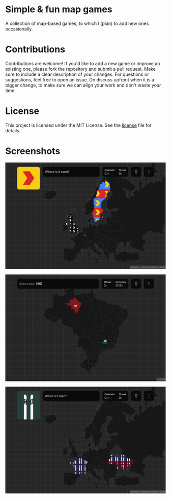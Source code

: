 # Simple & fun map games

A collection of map-based games, to which I (plan) to add new ones occasionally.

# Contributions

Contributions are welcome! If you'd like to add a new game or improve an existing one, please fork the repository and submit a pull request. Make sure to include a clear description of your changes. For questions or suggestions, feel free to open an issue. Do discuss upfront when it is a bigger change, to make sure we can align your work and don't waste your time.

# License

This project is licensed under the MIT License. See the [license](license) file for details.

# Screenshots

![European Chevrons](./web/public/img/games/european-chevrons-dark.png)

![Brazil Dialing Codes](./web/public/img/games/brazil-dialing-codes-dark.png)

![European Bollards](./web/public/img/games/european-bollards-dark.png)
